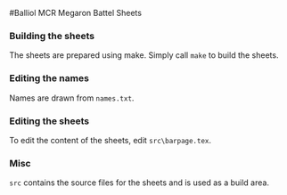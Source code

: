 #Balliol MCR Megaron Battel Sheets

### Building the sheets
The sheets are prepared using make. Simply call ``make`` to build the sheets.

### Editing the names
Names are drawn from ``names.txt``.

### Editing the sheets
To edit the content of the sheets, edit ``src\barpage.tex``.

### Misc
``src`` contains the source files for the sheets and is used as a build area.
